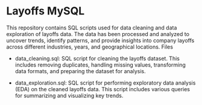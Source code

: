 # Layoffs MySQL
This repository contains SQL scripts used for data cleaning and data exploration of layoffs data. The data has been processed and analyzed to uncover trends, identify patterns, and provide insights into company layoffs across different industries, years, and geographical locations.
Files

* data_cleaning.sql: SQL script for cleaning the layoffs dataset. This includes removing duplicates, handling missing values, transforming data formats, and preparing the dataset for analysis.

* data_exploration.sql: SQL script for performing exploratory data analysis (EDA) on the cleaned layoffs data. This script includes various queries for summarizing and visualizing key trends.
